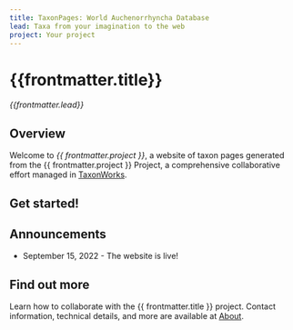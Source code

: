```yaml
---
title: TaxonPages: World Auchenorrhyncha Database
lead: Taxa from your imagination to the web
project: Your project
---
```

   
# {{frontmatter.title}}
_{{frontmatter.lead}}_

## Overview
Welcome to *{{ frontmatter.project }}*, a website of taxon pages generated from the {{ frontmatter.project }} Project, a comprehensive collaborative effort managed in [TaxonWorks](https://taxonworks.org). 

## Get started!
<autocomplete-otu class="w-80"/>

## Announcements
* September 15, 2022 - The website is live!

## Find out more
Learn how to collaborate with the {{ frontmatter.title }} project. Contact information, technical details, and more are available at [About](/about).
